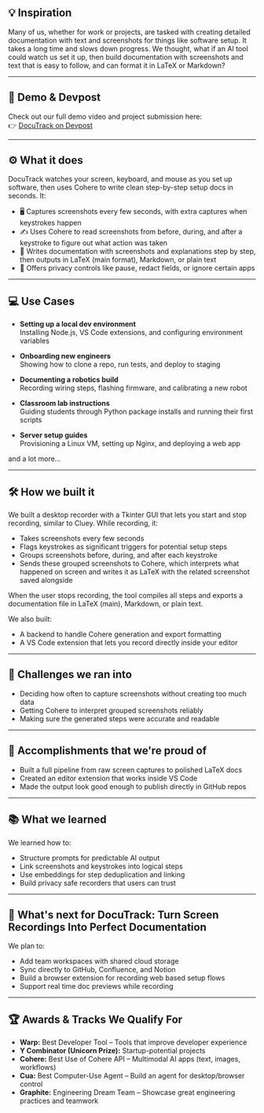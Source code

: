 ## 💡 Inspiration  
Many of us, whether for work or projects, are tasked with creating detailed documentation with text and screenshots for things like software setup. It takes a long time and slows down progress. We thought, what if an AI tool could watch us set it up, then build documentation with screenshots and text that is easy to follow, and can format it in LaTeX or Markdown?

---

## 🎥 Demo & Devpost  
Check out our full demo video and project submission here:  
👉 [DocuTrack on Devpost](https://devpost.com/software/docutrack-turn-screen-recordings-into-perfect-documentation?ref_content=user-portfolio&ref_feature=in_progress)

---

## ⚙️ What it does  
DocuTrack watches your screen, keyboard, and mouse as you set up software, then uses Cohere to write clean step-by-step setup docs in seconds. It:  
- 🖥️ Captures screenshots every few seconds, with extra captures when keystrokes happen  
- ✍️ Uses Cohere to read screenshots from before, during, and after a keystroke to figure out what action was taken  
- 📄 Writes documentation with screenshots and explanations step by step, then outputs in LaTeX (main format), Markdown, or plain text  
- 🧠 Offers privacy controls like pause, redact fields, or ignore certain apps  

---

## 💻 Use Cases
- **Setting up a local dev environment**  
  Installing Node.js, VS Code extensions, and configuring environment variables

- **Onboarding new engineers**  
  Showing how to clone a repo, run tests, and deploy to staging

- **Documenting a robotics build**  
  Recording wiring steps, flashing firmware, and calibrating a new robot

- **Classroom lab instructions**  
  Guiding students through Python package installs and running their first scripts

- **Server setup guides**  
  Provisioning a Linux VM, setting up Nginx, and deploying a web app

and a lot more...

---

## 🛠️ How we built it  
We built a desktop recorder with a Tkinter GUI that lets you start and stop recording, similar to Cluey. While recording, it:  
- Takes screenshots every few seconds  
- Flags keystrokes as significant triggers for potential setup steps  
- Groups screenshots before, during, and after each keystroke  
- Sends these grouped screenshots to Cohere, which interprets what happened on screen and writes it as LaTeX with the related screenshot saved alongside  

When the user stops recording, the tool compiles all steps and exports a documentation file in LaTeX (main), Markdown, or plain text.  

We also built:  
- A backend to handle Cohere generation and export formatting  
- A VS Code extension that lets you record directly inside your editor  

---

## 🧩 Challenges we ran into  
- Deciding how often to capture screenshots without creating too much data  
- Getting Cohere to interpret grouped screenshots reliably  
- Making sure the generated steps were accurate and readable  

---

## 🏅 Accomplishments that we're proud of  
- Built a full pipeline from raw screen captures to polished LaTeX docs  
- Created an editor extension that works inside VS Code  
- Made the output look good enough to publish directly in GitHub repos  

---

## 📚 What we learned  
We learned how to:  
- Structure prompts for predictable AI output  
- Link screenshots and keystrokes into logical steps  
- Use embeddings for step deduplication and linking  
- Build privacy safe recorders that users can trust  

---

## 🚀 What's next for DocuTrack: Turn Screen Recordings Into Perfect Documentation  
We plan to:  
- Add team workspaces with shared cloud storage  
- Sync directly to GitHub, Confluence, and Notion  
- Build a browser extension for recording web based setup flows  
- Support real time doc previews while recording  

---

## 🏆 Awards & Tracks We Qualify For  
- **Warp:** Best Developer Tool – Tools that improve developer experience  
- **Y Combinator (Unicorn Prize):** Startup-potential projects  
- **Cohere:** Best Use of Cohere API – Multimodal AI apps (text, images, workflows)  
- **Cua:** Best Computer-Use Agent – Build an agent for desktop/browser control  
- **Graphite:** Engineering Dream Team – Showcase great engineering practices and teamwork  
